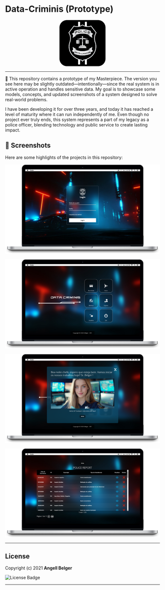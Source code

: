 # Data-Criminis (Prototype)

<p align="center">
  <img src="https://github.com/angellbelger/Hello-World/blob/main/images/apps/data-criminis-v4.png?raw=true" width="150" alt="HarvardX Banner">
</p>

---

🚀 This repository contains a prototype of my Masterpiece.
The version you see here may be slightly outdated—intentionally—since the real system is in active operation and handles sensitive data. My goal is to showcase some models, concepts, and updated screenshots of a system designed to solve real-world problems.

I have been developing it for over three years, and today it has reached a level of maturity where it can run independently of me. Even though no project ever truly ends, this system represents a part of my legacy as a police officer, blending technology and public service to create lasting impact.

## 📸 Screenshots  

Here are some highlights of the projects in this repository:

<p align="center">
  <img src="https://github.com/angellbelger/Hello-World/blob/main/images/program/screenshot-dc-00.png?raw=true" width="700" alt="Tic Tac Toe AI">
</p>

<p align="center">
  <img src=https://github.com/angellbelger/Hello-World/blob/main/images/program/screenshot-dc-01.png?raw=true" width="700" alt="Tic Tac Toe AI">
</p>

<p align="center">
  <img src="https://github.com/angellbelger/Hello-World/blob/main/images/program/screenshot-dc-02.png?raw=true" width="700" alt="Tic Tac Toe AI">
</p>

<p align="center">
  <img src="https://github.com/angellbelger/Hello-World/blob/main/images/program/screenshot-dc-03.png?raw=true" width="700" alt="Tic Tac Toe AI">
</p>

---

## License  

Copyright (c) 2021 **Angell Belger**  

![License Badge](https://user-images.githubusercontent.com/82967046/116450089-4639f780-a831-11eb-9673-4b18a47c4e91.png)

---
